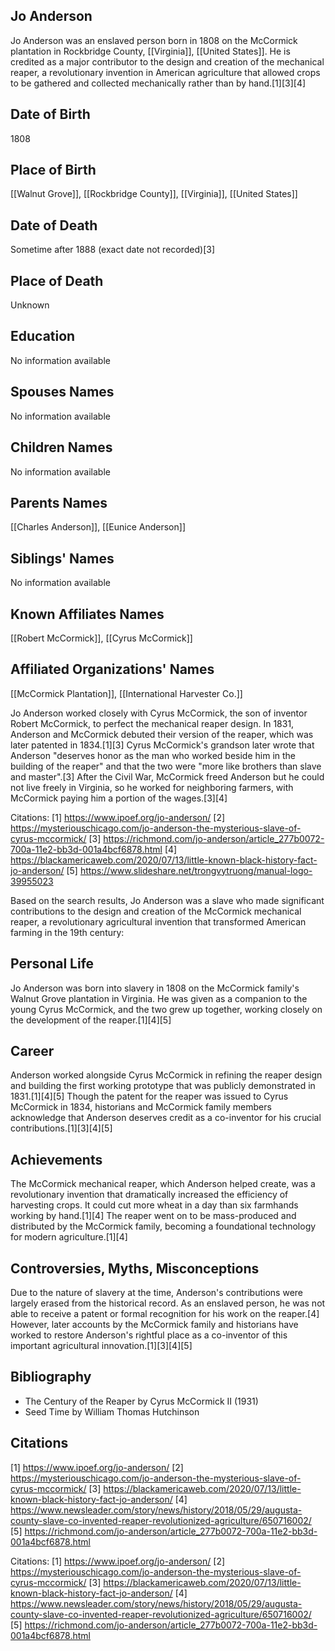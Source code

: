 ## Jo Anderson
Jo Anderson was an enslaved person born in 1808 on the McCormick plantation in Rockbridge County, [[Virginia]], [[United States]]. He is credited as a major contributor to the design and creation of the mechanical reaper, a revolutionary invention in American agriculture that allowed crops to be gathered and collected mechanically rather than by hand.[1][3][4]

## Date of Birth
1808

## Place of Birth
[[Walnut Grove]], [[Rockbridge County]], [[Virginia]], [[United States]]

## Date of Death
Sometime after 1888 (exact date not recorded)[3]

## Place of Death
Unknown

## Education
No information available

## Spouses Names
No information available

## Children Names 
No information available

## Parents Names
[[Charles Anderson]], [[Eunice Anderson]]

## Siblings' Names
No information available

## Known Affiliates Names
[[Robert McCormick]], [[Cyrus McCormick]]

## Affiliated Organizations' Names
[[McCormick Plantation]], [[International Harvester Co.]]

Jo Anderson worked closely with Cyrus McCormick, the son of inventor Robert McCormick, to perfect the mechanical reaper design. In 1831, Anderson and McCormick debuted their version of the reaper, which was later patented in 1834.[1][3] Cyrus McCormick's grandson later wrote that Anderson "deserves honor as the man who worked beside him in the building of the reaper" and that the two were "more like brothers than slave and master".[3] After the Civil War, McCormick freed Anderson but he could not live freely in Virginia, so he worked for neighboring farmers, with McCormick paying him a portion of the wages.[3][4]

Citations:
[1] https://www.ipoef.org/jo-anderson/
[2] https://mysteriouschicago.com/jo-anderson-the-mysterious-slave-of-cyrus-mccormick/
[3] https://richmond.com/jo-anderson/article_277b0072-700a-11e2-bb3d-001a4bcf6878.html
[4] https://blackamericaweb.com/2020/07/13/little-known-black-history-fact-jo-anderson/
[5] https://www.slideshare.net/trongvytruong/manual-logo-39955023

Based on the search results, Jo Anderson was a slave who made significant contributions to the design and creation of the McCormick mechanical reaper, a revolutionary agricultural invention that transformed American farming in the 19th century:

## Personal Life
Jo Anderson was born into slavery in 1808 on the McCormick family's Walnut Grove plantation in Virginia. He was given as a companion to the young Cyrus McCormick, and the two grew up together, working closely on the development of the reaper.[1][4][5]

## Career
Anderson worked alongside Cyrus McCormick in refining the reaper design and building the first working prototype that was publicly demonstrated in 1831.[1][4][5] Though the patent for the reaper was issued to Cyrus McCormick in 1834, historians and McCormick family members acknowledge that Anderson deserves credit as a co-inventor for his crucial contributions.[1][3][4][5]

## Achievements
The McCormick mechanical reaper, which Anderson helped create, was a revolutionary invention that dramatically increased the efficiency of harvesting crops. It could cut more wheat in a day than six farmhands working by hand.[1][4] The reaper went on to be mass-produced and distributed by the McCormick family, becoming a foundational technology for modern agriculture.[1][4]

## Controversies, Myths, Misconceptions
Due to the nature of slavery at the time, Anderson's contributions were largely erased from the historical record. As an enslaved person, he was not able to receive a patent or formal recognition for his work on the reaper.[4] However, later accounts by the McCormick family and historians have worked to restore Anderson's rightful place as a co-inventor of this important agricultural innovation.[1][3][4][5]

## Bibliography
- The Century of the Reaper by Cyrus McCormick II (1931)
- Seed Time by William Thomas Hutchinson

## Citations
[1] 
https://www.ipoef.org/jo-anderson/
[2] https://mysteriouschicago.com/jo-anderson-the-mysterious-slave-of-cyrus-mccormick/
[3] https://blackamericaweb.com/2020/07/13/little-known-black-history-fact-jo-anderson/
[4] https://www.newsleader.com/story/news/history/2018/05/29/augusta-county-slave-co-invented-reaper-revolutionized-agriculture/650716002/
[5] https://richmond.com/jo-anderson/article_277b0072-700a-11e2-bb3d-001a4bcf6878.html

Citations:
[1] https://www.ipoef.org/jo-anderson/
[2] https://mysteriouschicago.com/jo-anderson-the-mysterious-slave-of-cyrus-mccormick/
[3] https://blackamericaweb.com/2020/07/13/little-known-black-history-fact-jo-anderson/
[4] https://www.newsleader.com/story/news/history/2018/05/29/augusta-county-slave-co-invented-reaper-revolutionized-agriculture/650716002/
[5] https://richmond.com/jo-anderson/article_277b0072-700a-11e2-bb3d-001a4bcf6878.html